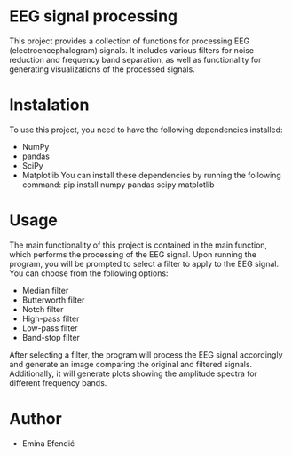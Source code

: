 # EEG signal processing
This project provides a collection of functions for processing EEG (electroencephalogram) signals. It includes various filters for noise reduction and frequency band separation, as well as functionality for generating visualizations of the processed signals.

# Instalation
To use this project, you need to have the following dependencies installed:
- NumPy
- pandas
- SciPy
- Matplotlib
You can install these dependencies by running the following command:
pip install numpy pandas scipy matplotlib

# Usage
The main functionality of this project is contained in the main function, which performs the processing of the EEG signal.
Upon running the program, you will be prompted to select a filter to apply to the EEG signal. You can choose from the following options:
- Median filter
- Butterworth filter
- Notch filter
- High-pass filter
- Low-pass filter
- Band-stop filter

After selecting a filter, the program will process the EEG signal accordingly and generate an image comparing the original and filtered signals. Additionally, it will generate plots showing the amplitude spectra for different frequency bands.

# Author
- Emina Efendić

